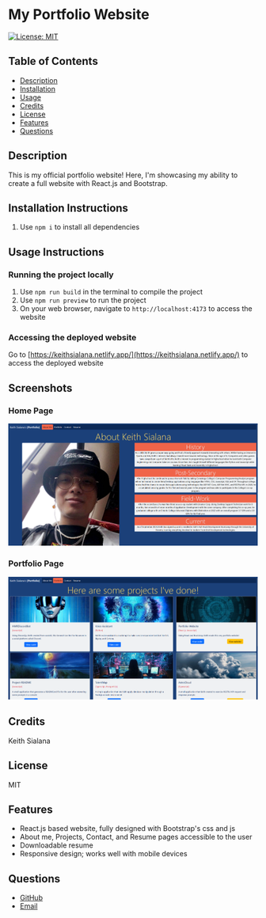 # My Portfolio Website
[![License: MIT](https://img.shields.io/badge/License-MIT-yellow.svg)](https://opensource.org/licenses/MIT)
## Table of Contents
- [Description](#Description)
- [Installation](#Installation-Instructions)
- [Usage](#Usage-Instructions)
- [Credits](#Credits)
- [License](#License)
- [Features](#Features)
- [Questions](#Questions)
## Description
This is my official portfolio website! Here, I'm showcasing my ability to create a full website with React.js and Bootstrap.
## Installation Instructions
1. Use `npm i` to install all dependencies
## Usage Instructions
### Running the project locally
1. Use `npm run build` in the terminal to compile the project
2. Use `npm run preview` to run the project
3. On your web browser, navigate to `http://localhost:4173` to access the website
### Accessing the deployed website
Go to [https://keithsialana.netlify.app/](https://keithsialana.netlify.app/) to access the deployed website
## Screenshots
### Home Page
![Home-Page](./public/ss1.png)
### Portfolio Page
![Portfolio-Page](./public/ss2.png)
## Credits
Keith Sialana
## License
MIT
## Features
- React.js based website, fully designed with Bootstrap's css and js
- About me, Projects, Contact, and Resume pages accessible to the user
- Downloadable resume
- Responsive design; works well with mobile devices
## Questions
- [GitHub](https://github.com/keithrsialana)
- [Email](mailto:keith.sialana@hotmail.com)
